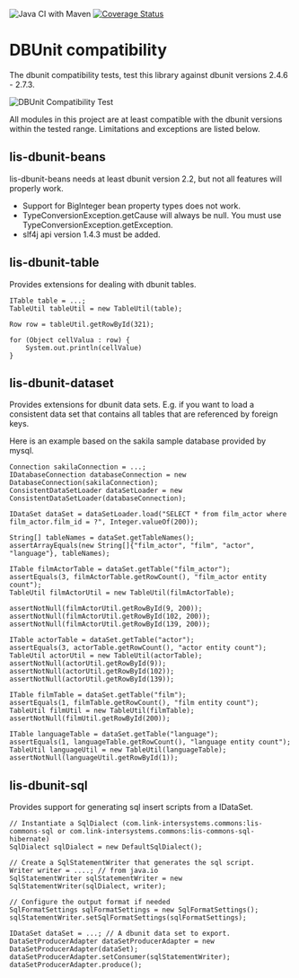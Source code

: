 
![Java CI with Maven](https://github.com/link-intersystems/dbunit-extensions/workflows/Java%20CI%20with%20Maven/badge.svg)
[![Coverage Status](https://coveralls.io/repos/github/link-intersystems/dbunit-extensions/badge.svg?branch=master)](https://coveralls.io/github/link-intersystems/dbunit-extensions?branch=master)


# DBUnit compatibility 

The dbunit compatibility tests, test this library against dbunit versions 2.4.6 - 2.7.3.

![DBUnit Compatibility Test](https://github.com/link-intersystems/dbunit-extensions/workflows/DBUnit%20Compatibility%20Tests/badge.svg)

All modules in this project are at least compatible with the dbunit versions within the tested range. 
Limitations and exceptions are listed below.

## lis-dbunit-beans

lis-dbunit-beans needs at least dbunit version 2.2, 
but not all features will properly work.

- Support for BigInteger bean property types does not work.
- TypeConversionException.getCause will always be null. You must use TypeConversionException.getException.
- slf4j api version 1.4.3 must be added.

## lis-dbunit-table

Provides extensions for dealing with dbunit tables. 

    ITable table = ...;
    TableUtil tableUtil = new TableUtil(table);

    Row row = tableUtil.getRowById(321);
    
    for (Object cellValua : row) {
        System.out.println(cellValue)
    }

## lis-dbunit-dataset

Provides extensions for dbunit data sets. E.g. if you want to load a consistent data
set that contains all tables that are referenced by foreign keys.

Here is an example based on the sakila sample database provided by mysql.

    Connection sakilaConnection = ...;
    IDatabaseConnection databaseConnection = new DatabaseConnection(sakilaConnection);
    ConsistentDataSetLoader dataSetLoader = new ConsistentDataSetLoader(databaseConnection);

    IDataSet dataSet = dataSetLoader.load("SELECT * from film_actor where film_actor.film_id = ?", Integer.valueOf(200));

    String[] tableNames = dataSet.getTableNames();
    assertArrayEquals(new String[]{"film_actor", "film", "actor", "language"}, tableNames);
    
    ITable filmActorTable = dataSet.getTable("film_actor");
    assertEquals(3, filmActorTable.getRowCount(), "film_actor entity count");
    TableUtil filmActorUtil = new TableUtil(filmActorTable);
    
    assertNotNull(filmActorUtil.getRowById(9, 200));
    assertNotNull(filmActorUtil.getRowById(102, 200));
    assertNotNull(filmActorUtil.getRowById(139, 200));
    
    ITable actorTable = dataSet.getTable("actor");
    assertEquals(3, actorTable.getRowCount(), "actor entity count");
    TableUtil actorUtil = new TableUtil(actorTable);
    assertNotNull(actorUtil.getRowById(9));
    assertNotNull(actorUtil.getRowById(102));
    assertNotNull(actorUtil.getRowById(139));
    
    ITable filmTable = dataSet.getTable("film");
    assertEquals(1, filmTable.getRowCount(), "film entity count");
    TableUtil filmUtil = new TableUtil(filmTable);
    assertNotNull(filmUtil.getRowById(200));
    
    ITable languageTable = dataSet.getTable("language");
    assertEquals(1, languageTable.getRowCount(), "language entity count");
    TableUtil languageUtil = new TableUtil(languageTable);
    assertNotNull(languageUtil.getRowById(1));

## lis-dbunit-sql

Provides support for generating sql insert scripts from a IDataSet.

    // Instantiate a SqlDialect (com.link-intersystems.commons:lis-commons-sql or com.link-intersystems.commons:lis-commons-sql-hibernate)
    SqlDialect sqlDialect = new DefaultSqlDialect();

    // Create a SqlStatementWriter that generates the sql script.
    Writer writer = ....; // from java.io
    SqlStatementWriter sqlStatementWriter = new SqlStatementWriter(sqlDialect, writer);

    // Configure the output format if needed
    SqlFormatSettings sqlFormatSettings = new SqlFormatSettings();
    sqlStatementWriter.setSqlFormatSettings(sqlFormatSettings);
    
    IDataSet dataSet = ...; // A dbunit data set to export.
    DataSetProducerAdapter dataSetProducerAdapter = new DataSetProducerAdapter(dataSet);
    dataSetProducerAdapter.setConsumer(sqlStatementWriter);
    dataSetProducerAdapter.produce();

